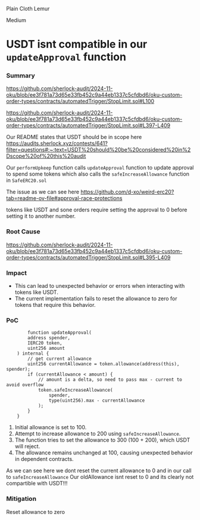 Plain Cloth Lemur

Medium

# USDT isnt compatible in our `updateApproval` function

### Summary

https://github.com/sherlock-audit/2024-11-oku/blob/ee3f781a73d65e33fb452c9a44eb1337c5cfdbd6/oku-custom-order-types/contracts/automatedTrigger/StopLimit.sol#L100

https://github.com/sherlock-audit/2024-11-oku/blob/ee3f781a73d65e33fb452c9a44eb1337c5cfdbd6/oku-custom-order-types/contracts/automatedTrigger/StopLimit.sol#L397-L409


Our README states that USDT should be in scope here
https://audits.sherlock.xyz/contests/641?filter=questions#:~:text=USDT%20should%20be%20considered%20in%2Dscope%20of%20this%20audit

Our `performUpkeep` function calls `updateApproval` function to update approval to spend some tokens which also calls the `safeIncreaseAllowance` function in `SafeERC20.sol`

The issue as we can see here https://github.com/d-xo/weird-erc20?tab=readme-ov-file#approval-race-protections

tokens like USDT and sone orders require setting the approval to 0 before setting it to another number.


### Root Cause

https://github.com/sherlock-audit/2024-11-oku/blob/ee3f781a73d65e33fb452c9a44eb1337c5cfdbd6/oku-custom-order-types/contracts/automatedTrigger/StopLimit.sol#L395-L409

### Impact

- This can lead to unexpected behavior or errors when interacting with tokens like USDT.
- The current implementation fails to reset the allowance to zero for tokens that require this behavior.

### PoC

```solidity
        function updateApproval(
        address spender,
        IERC20 token,
        uint256 amount
    ) internal {
        // get current allowance
        uint256 currentAllowance = token.allowance(address(this), spender);
        if (currentAllowance < amount) {
            // amount is a delta, so need to pass max - current to avoid overflow
            token.safeIncreaseAllowance(
                spender,
                type(uint256).max - currentAllowance
            );
        }
    }
```

1. Initial allowance is set to 100.
2. Attempt to increase allowance to 200 using `safeIncreaseAllowance`.
3. The function tries to set the allowance to 300 (100 + 200), which USDT will reject.
4. The allowance remains unchanged at 100, causing unexpected behavior in dependent contracts.

As we can see here we dont reset the current allowance to 0  and in our call to `safeIncreaseAllowance` 
Our oldAllowance isnt reset to 0 and its clearly not compartible with USDT!!!

### Mitigation

Reset allowance to zero